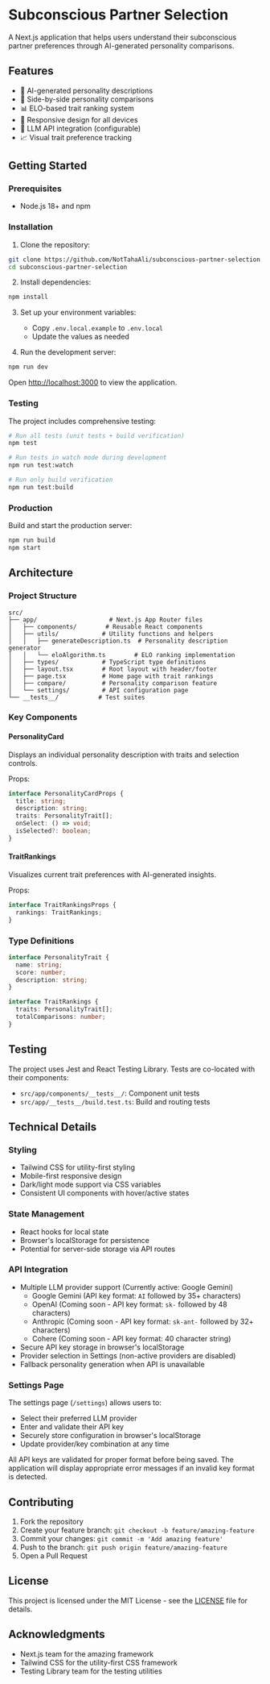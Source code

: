 # Subconscious Partner Selection

A Next.js application that helps users understand their subconscious partner preferences through AI-generated personality comparisons.

## Features

- 🧠 AI-generated personality descriptions
- 🔄 Side-by-side personality comparisons
- 📊 ELO-based trait ranking system
- 📱 Responsive design for all devices
- 🔑 LLM API integration (configurable)
- 📈 Visual trait preference tracking

## Getting Started

### Prerequisites

- Node.js 18+ and npm

### Installation

1. Clone the repository:
```bash
git clone https://github.com/NotTahaAli/subconscious-partner-selection.git
cd subconscious-partner-selection
```

2. Install dependencies:
```bash
npm install
```

3. Set up your environment variables:
   - Copy `.env.local.example` to `.env.local`
   - Update the values as needed

4. Run the development server:
```bash
npm run dev
```

Open [http://localhost:3000](http://localhost:3000) to view the application.

### Testing

The project includes comprehensive testing:

```bash
# Run all tests (unit tests + build verification)
npm test

# Run tests in watch mode during development
npm run test:watch

# Run only build verification
npm run test:build
```

### Production

Build and start the production server:
```bash
npm run build
npm start
```

## Architecture

### Project Structure

```
src/
├── app/                    # Next.js App Router files
│   ├── components/        # Reusable React components
│   ├── utils/            # Utility functions and helpers
│   │   ├── generateDescription.ts  # Personality description generator
│   │   └── eloAlgorithm.ts        # ELO ranking implementation
│   ├── types/            # TypeScript type definitions
│   ├── layout.tsx        # Root layout with header/footer
│   ├── page.tsx          # Home page with trait rankings
│   ├── compare/          # Personality comparison feature
│   └── settings/         # API configuration page
└── __tests__/           # Test suites
```

### Key Components

#### PersonalityCard
Displays an individual personality description with traits and selection controls.

Props:
```typescript
interface PersonalityCardProps {
  title: string;
  description: string;
  traits: PersonalityTrait[];
  onSelect: () => void;
  isSelected?: boolean;
}
```

#### TraitRankings
Visualizes current trait preferences with AI-generated insights.

Props:
```typescript
interface TraitRankingsProps {
  rankings: TraitRankings;
}
```

### Type Definitions

```typescript
interface PersonalityTrait {
  name: string;
  score: number;
  description: string;
}

interface TraitRankings {
  traits: PersonalityTrait[];
  totalComparisons: number;
}
```

## Testing

The project uses Jest and React Testing Library. Tests are co-located with their components:

- `src/app/components/__tests__/`: Component unit tests
- `src/app/__tests__/build.test.ts`: Build and routing tests

## Technical Details

### Styling
- Tailwind CSS for utility-first styling
- Mobile-first responsive design
- Dark/light mode support via CSS variables
- Consistent UI components with hover/active states

### State Management
- React hooks for local state
- Browser's localStorage for persistence
- Potential for server-side storage via API routes

### API Integration
- Multiple LLM provider support (Currently active: Google Gemini)
  - Google Gemini (API key format: `AI` followed by 35+ characters)
  - OpenAI (Coming soon - API key format: `sk-` followed by 48 characters)
  - Anthropic (Coming soon - API key format: `sk-ant-` followed by 32+ characters)
  - Cohere (Coming soon - API key format: 40 character string)
- Secure API key storage in browser's localStorage
- Provider selection in Settings (non-active providers are disabled)
- Fallback personality generation when API is unavailable

### Settings Page
The settings page (`/settings`) allows users to:
- Select their preferred LLM provider
- Enter and validate their API key
- Securely store configuration in browser's localStorage
- Update provider/key combination at any time

All API keys are validated for proper format before being saved. The application will display appropriate error messages if an invalid key format is detected.

## Contributing

1. Fork the repository
2. Create your feature branch: `git checkout -b feature/amazing-feature`
3. Commit your changes: `git commit -m 'Add amazing feature'`
4. Push to the branch: `git push origin feature/amazing-feature`
5. Open a Pull Request

## License

This project is licensed under the MIT License - see the [LICENSE](LICENSE) file for details.

## Acknowledgments

- Next.js team for the amazing framework
- Tailwind CSS for the utility-first CSS framework
- Testing Library team for the testing utilities
